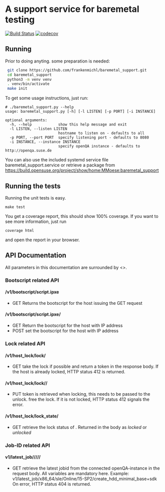 # A support service for baremetal testing 
[![Build Status](https://travis-ci.com/frankenmichl/baremetal_support.svg?branch=master)](https://travis-ci.com/frankenmichl/baremetal_support)
[![codecov](https://codecov.io/gh/frankenmichl/baremetal_support/branch/master/graph/badge.svg)](https://codecov.io/gh/frankenmichl/baremetal_support)

## Running

Prior to doing anyting. some preparation is needed: 

```bash
 git clone https://github.com/frankenmichl/baremetal_support.git
 cd baremetal_support
 python3 -m venv venv
 . venv/bin/activate
 make init
```

To get some usage instructions, just run:  
```
# ./baremetal_support.py --help
usage: baremetal_support.py [-h] [-l LISTEN] [-p PORT] [-i INSTANCE]

optional arguments:
  -h, --help            show this help message and exit
  -l LISTEN, --listen LISTEN
                        hostname to listen on - defaults to all
  -p PORT, --port PORT  specify listening port - defaults to 8080
  -i INSTANCE, --instance INSTANCE
                        specify openQA instance - defaults to http://openqa.suse.de
```

You can also use the included systemd service file baremetal_support.service
or retrieve a package from https://build.opensuse.org/project/show/home:MMoese:baremetal_support

## Running the tests

Running the unit tests is easy.
```
make test
```
You get a coverage report, this should show 100% coverage.
If you want to see more information, just run
```
coverage html
```
and open the report in your browser.

## API Documentation
All parameters in this documentation are surrounded by <>.

### Bootscript related API
#### /v1/bootscript/script.ipxe 
- GET
  Returns the bootscript for the host issuing the GET request

#### /v1/bootscript/script.ipxe/<addr> 
- GET
  Return the bootscript for the host with IP address <addr>
- POST
  set the bootscript for the host with IP address <addr>

### Lock related API
#### /v1/host_lock/lock/<addr>
- GET
  take the lock if possible and return a token in the response body.
  If the host is already locked, HTTP status 412 is returned. 
#### /v1/host_lock/lock/<addr>/<token>
- PUT
  token is retrieved when locking, this needs to be passed to the unlock.
  free the lock. If it is not locked, HTTP status 412 signals the error.
#### /v1/host_lock/lock_state/<addr>
- GET
  retrieve the lock status of <addr>. Returned in the body as _locked_ or
  _unlocked_

### Job-ID related API
#### v1/latest_job/<arch>/<distri>/<flavor>/<version>/<test>
- GET
  retrieve the latest jobid from the connected openQA-instance in the request
  body. All variables are mandatory here.
  Example:  
    v1/latest_job/x86_64/sle/Online/15-SP2/create_hdd_minimal_base+sdk 
  On error, HTTP status 404 is returned.


